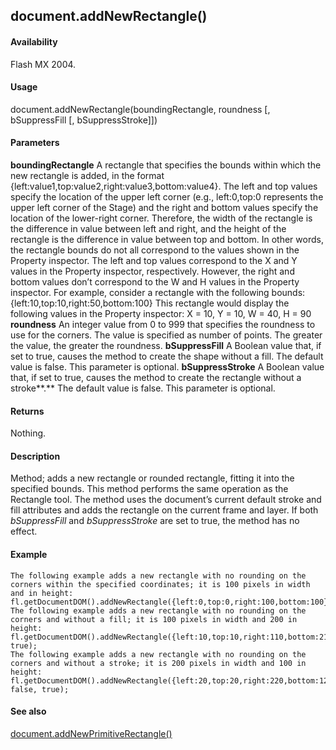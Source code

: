 ## document.addNewRectangle()

#### Availability

Flash MX 2004.

#### Usage

document.addNewRectangle(boundingRectangle, roundness \[, bSuppressFill \[, bSuppressStroke\]\])

#### Parameters

**boundingRectangle** A rectangle that specifies the bounds within which the new rectangle is added, in the format
{left:value1,top:value2,right:value3,bottom:value4}. The left and top values specify the location of the upper left corner (e.g., left:0,top:0 represents the upper left corner of the Stage) and the right and bottom values specify the location of the lower-right corner. Therefore, the width of the rectangle is the difference in value between left and right, and the height of the rectangle is the difference in value between top and bottom.
In other words, the rectangle bounds do not all correspond to the values shown in the Property inspector. The left and top values correspond to the X and Y values in the Property inspector, respectively. However, the right and bottom values don’t correspond to the W and H values in the Property inspector. For example, consider a rectangle with the following bounds:
{left:10,top:10,right:50,bottom:100}
This rectangle would display the following values in the Property inspector:
X = 10, Y = 10, W = 40, H = 90
**roundness** An integer value from 0 to 999 that specifies the roundness to use for the corners. The value is specified as number of points. The greater the value, the greater the roundness.
**bSuppressFill** A Boolean value that, if set to true, causes the method to create the shape without a fill. The default value is false. This parameter is optional.
**bSuppressStroke** A Boolean value that, if set to true, causes the method to create the rectangle without a stroke**.** The default value is false. This parameter is optional.

#### Returns

Nothing.

#### Description

Method; adds a new rectangle or rounded rectangle, fitting it into the specified bounds. This method performs the same operation as the Rectangle tool. The method uses the document’s current default stroke and fill attributes and adds the rectangle on the current frame and layer. If both *bSuppressFill* and *bSuppressStroke* are set to true, the method has no effect.

#### Example

```
The following example adds a new rectangle with no rounding on the corners within the specified coordinates; it is 100 pixels in width and in height:
fl.getDocumentDOM().addNewRectangle({left:0,top:0,right:100,bottom:100},0);
The following example adds a new rectangle with no rounding on the corners and without a fill; it is 100 pixels in width and 200 in height:
fl.getDocumentDOM().addNewRectangle({left:10,top:10,right:110,bottom:210},0, true);
The following example adds a new rectangle with no rounding on the corners and without a stroke; it is 200 pixels in width and 100 in height:
fl.getDocumentDOM().addNewRectangle({left:20,top:20,right:220,bottom:120},0, false, true);

```
#### See also

[document.addNewPrimitiveRectangle()](#_bookmark126)

